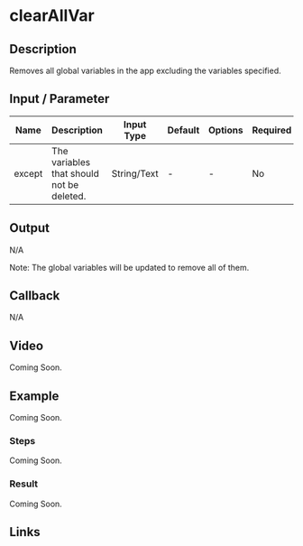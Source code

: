 # clearAllVar

## Description

Removes all global variables in the app excluding the variables specified. 

## Input / Parameter

| Name | Description | Input Type | Default | Options | Required |
| ------ | ------ | ------ | ------ | ------ | ------ |
| except | The variables that should not be deleted. | String/Text | - | - | No |

## Output

N/A

Note: The global variables will be updated to remove all of them.

## Callback

N/A

## Video

Coming Soon.

<!-- Format: [![Video]({image-path}?raw=true)]({url-link}) -->

## Example

Coming Soon.

<!-- Share a scenario, like a user requirements. -->

### Steps

Coming Soon.

<!-- Show the steps and share some screenshots.

1. .....

Format: ![]({image-path}?raw=true) -->

### Result

Coming Soon.

<!-- Explain the output.

Format: ![]({image-path}?raw=true) -->

## Links
